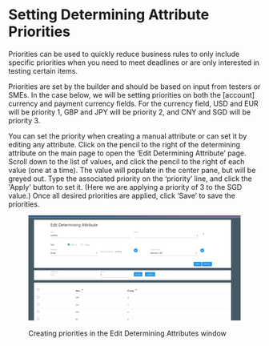 # Setting Determining Attribute Priorities

Priorities can be used to quickly reduce business rules to only include specific priorities when you need to meet deadlines or are only interested in testing certain items.&#x20;

Priorities are set by the builder and should be based on input from testers or SMEs.  In the case below, we will be setting priorities on both the \[account] currency and payment currency fields.  For the currency field, USD and EUR will be priority 1, GBP and JPY will be priority 2, and CNY and SGD will be priority 3.

You can set the priority when creating a manual attribute or can set it by editing any attribute.  Click on the pencil to the right of the determining attribute on the main page to open the ‘Edit Determining Attribute’ page.  Scroll down to the list of values, and click the pencil to the right of each value (one at a time).  The value will populate in the center pane, but will be greyed out.  Type the associated priority on the ‘priority’ line, and click the 'Apply' button to set it.  (Here we are applying a priority of 3 to the SGD value.) Once all desired priorities are applied, click ‘Save’ to save the priorities.

<figure><img src="../../../../../.gitbook/assets/image (896).png" alt=""><figcaption><p>Creating priorities in the Edit Determining Attributes window</p></figcaption></figure>
